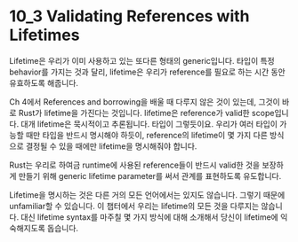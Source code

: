# 10_3 Validating References with Lifetimes

Lifetime은 우리가 이미 사용하고 있는 또다른 형태의 generic입니다. 타입이 특정
behavior를 가지는 것과 달리, lifetime은 우리가 reference를 필요로 하는 시간 동안
유효하도록 해줍니다.

Ch 4에서 References and borrowing을 배울 때 다루지 않은 것이 있는데, 그것이 바로
Rust가 lifetime을 가진다는 것입니다. lifetime은 reference가 valid한 scope입니다.
대개 lifetime은 묵시적이고 추론됩니다. 타입이 그렇듯이요. 우리가 여러 타입이
가능할 때만 타입을 반드시 명시해야 하듯이, reference의 lifetime이 몇 가지 다른
방식으로 결정될 수 있을 때에만 lifetime을 명시해줘야 합니다.

Rust는 우리로 하여금 runtime에 사용된 reference들이 반드시 valid한 것을 보장하게
만들기 위해 generic lifetime parameter를 써서 관계를 표현하도록 유도합니다.

Lifetime을 명시하는 것은 다른 거의 모든 언어에서는 있지도 않습니다. 그렇기
때문에 unfamiliar할 수 있습니다. 이 챕터에서 우리는 lifetime의 모든 것을
다루지는 않습니다. 대신  lifetime syntax를 마주칠 몇 가지 방식에 대해 소개해서
당신이 lifetime에 익숙해지도록 돕습니다. 
